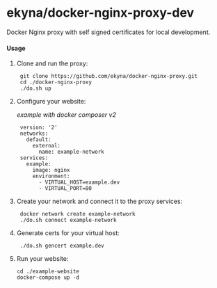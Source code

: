 ekyna/docker-nginx-proxy-dev
===

Docker Nginx proxy with self signed certificates for local development.

#### Usage

1. Clone and run the proxy: 

        git clone https://github.com/ekyna/docker-nginx-proxy.git 
        cd ./docker-nginx-proxy
        ./do.sh up        

2. Configure your website: 
    
    _example with docker composer v2_

        version: '2'
        networks:
          default:
            external:
              name: example-network
        services:
          example:
            image: nginx
            environment:
              - VIRTUAL_HOST=example.dev
              - VIRTUAL_PORT=80

3. Create your network and connect it to the proxy services:

        docker network create example-network
        ./do.sh connect example-network

4. Generate certs for your virtual host:
        
        ./do.sh gencert example.dev

3. Run your website:

       cd ./example-website
       docker-compose up -d 
